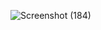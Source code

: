 ![Screenshot (184)](https://github.com/user-attachments/assets/e352cf8a-b6ad-4bf2-aa3d-c88c0f76a37f)
